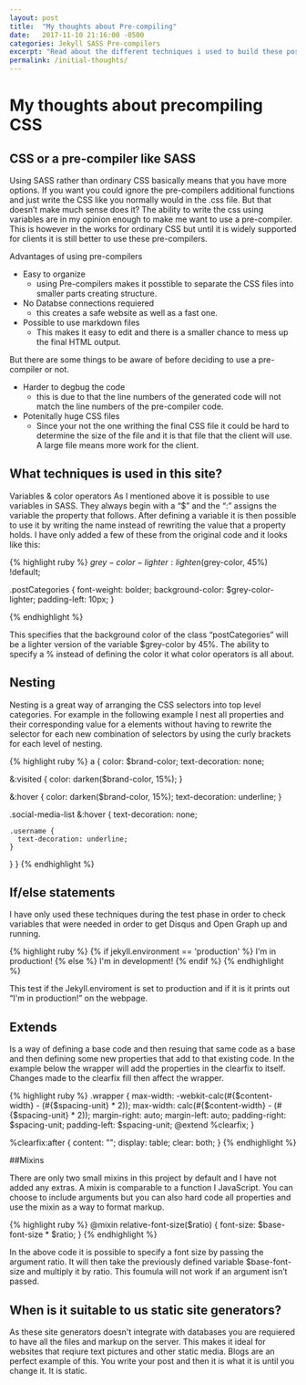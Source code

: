 ```yaml
---
layout: post
title:  "My thoughts about Pre-compiling"
date:   2017-11-10 21:16:00 -0500
categories: Jekyll SASS Pre-compilers
excerpt: "Read about the different techniques i used to build these posts."
permalink: /initial-thoughts/
---
```

# My thoughts about precompiling CSS

## CSS or a pre-compiler like SASS

Using SASS rather than ordinary CSS basically means that you have more options. If you want you could ignore the pre-compilers additional functions and just write the CSS like you normally would in the .css file. But that doesn’t make much sense does it?
The ability to write the css using variables are in my opinion enough to make me want to use a pre-compiler. This is however in the works for ordinary CSS but until it is widely supported for clients it is still better to use these pre-compilers. 

Advantages of using pre-compilers

- Easy to organize
  - using Pre-compilers makes it posstible to separate the CSS files into smaller parts creating structure.
- No Databse connections requiered
  - this creates a safe website as well as a fast one.
- Possible to use markdown files
  - This makes it easy to edit and there is a smaller chance to mess up the final HTML output.

But there are some things to be aware of before deciding to use a pre-compiler or not.

- Harder to degbug the code
  - this is due to that the line numbers of the generated code will not match the line numbers of the pre-compiler code.
- Potenitally huge CSS files
  - Since your not the one writhing the final CSS file it could be hard to determine the size of the file and it is that file that the client will use. A large file means more work for the client.

## What techniques is used in this site?

Variables & color operators
As I mentioned above it is possible to use variables in SASS. They always begin with a “$” and the “:”  assigns the variable the property that follows. After defining a variable it is then possible to use it by writing the name instead of rewriting the value that a property holds.
I have only added a few of these from the original code and it looks like this:

{% highlight ruby %}
$grey-color-lighter: lighten($grey-color, 45%) !default;

.postCategories {
  font-weight: bolder;
  background-color: $grey-color-lighter;
  padding-left: 10px;
}

{% endhighlight %}

This specifies that the background color of the class “postCategories” will be a lighter version of the variable $grey-color by 45%. The ability to specify a % instead of defining the color it what color operators is all about.

## Nesting

Nesting is a great way of arranging the CSS selectors into top level categories. For example in the following example I nest all properties and their corresponding value for a elements without having to rewrite the selector for each new combination of selectors by using the curly brackets for each level of nesting. 

{% highlight ruby %}
a {
  color: $brand-color;
  text-decoration: none;

  &:visited {
    color: darken($brand-color, 15%);
  }

  &:hover {
    color: darken($brand-color, 15%);
    text-decoration: underline;
  }

  .social-media-list &:hover {
    text-decoration: none;

    .username {
      text-decoration: underline;
    }
  }
}
{% endhighlight %}

## If/else statements

I have only used these techniques during the test phase in order to check variables that were needed in order to get Disqus and Open Graph up and running.

{% highlight ruby %}
{% if jekyll.environment == 'production' %}
  I'm in production!
{% else %} 
  I'm in development!
{% endif %}
{% endhighlight %}

This test if the Jekyll.enviroment is set to production and if it is it prints out “I'm in production!” on the webpage.

## Extends

Is a way of defining a base code and then resuing that same code as a base and then defining some new properties that add to that existing code. In the example below the wrapper will add the properties in the clearfix to itself. Changes made to the clearfix fill then affect the wrapper.

{% highlight ruby %}
.wrapper {
  max-width: -webkit-calc(#{$content-width} - (#{$spacing-unit} * 2));
  max-width:         calc(#{$content-width} - (#{$spacing-unit} * 2));
  margin-right: auto;
  margin-left: auto;
  padding-right: $spacing-unit;
  padding-left: $spacing-unit;
  @extend %clearfix;
}

%clearfix:after {
  content: "";
  display: table;
  clear: both;
}
{% endhighlight %}

##Mixins

There are only two small mixins in this project by default and I have not added any extras. A mixin is comparable to a function I JavaScript. You can choose to include arguments but you can also hard code all properties and use the mixin as a way to format markup.

{% highlight ruby %}
@mixin relative-font-size($ratio) {
  font-size: $base-font-size * $ratio;
}
{% endhighlight %}

In the above code it is possible to specify a font size by passing the argument ratio. It will then take the previously defined variable $base-font-size and multiply it by ratio. This foumula will not work if an argument isn’t passed.

## When is it suitable to us static site generators?

As these site generators doesn't integrate with databases you are requiered to have all the files and markup on the server. This makes it ideal for websites that reqiure text pictures and other static media. Blogs are an perfect example of this. You write your post and then it is what it is until you change it. It is static.